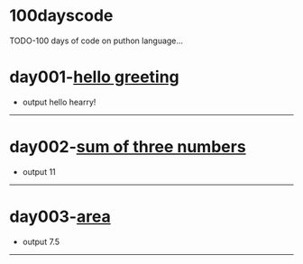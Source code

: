 # 100dayscode
TODO-100 days of code on puthon language...

# day001-[hello greeting](https://github.com/sarwes/100dayscode/blob/master/day001.py)
- output 
hello hearry!
----
# day002-[sum of three numbers](https://github.com/sarwes/100dayscode/blob/master/day002.py)
- output
11
----
# day003-[area](https://github.com/sarwes/100dayscode/blob/master/day003.py)
- output 
7.5
----
